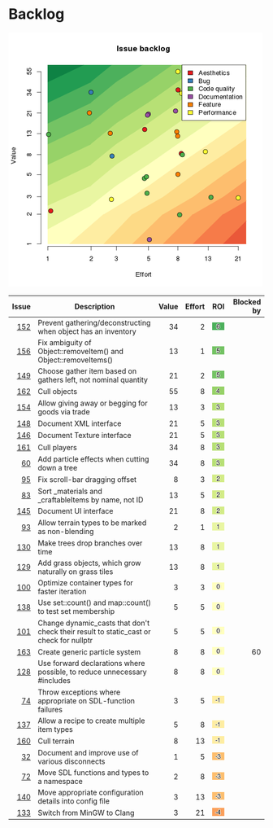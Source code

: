 # Backlog
![Issue backlog](backlog.png)

| Issue | Description | Value | Effort | ROI | Blocked by |
| ----: | ----------- | ----: | -----: | --: | ---------: |
| [152](https://github.com/timgurto/mmo/issues/152) | Prevent gathering/deconstructing when object has an inventory | 34 | 2 | ![6](roi-images/roi_6.png) |  |
| [156](https://github.com/timgurto/mmo/issues/156) | Fix ambiguity of Object::removeItem() and Object::removeItems() | 13 | 1 | ![5](roi-images/roi_5.png) |  |
| [149](https://github.com/timgurto/mmo/issues/149) | Choose gather item based on gathers left, not nominal quantity | 21 | 2 | ![5](roi-images/roi_5.png) |  |
| [162](https://github.com/timgurto/mmo/issues/162) | Cull objects | 55 | 8 | ![4](roi-images/roi_4.png) |  |
| [154](https://github.com/timgurto/mmo/issues/154) | Allow giving away or begging for goods via trade | 13 | 3 | ![3](roi-images/roi_3.png) |  |
| [148](https://github.com/timgurto/mmo/issues/148) | Document XML interface | 21 | 5 | ![3](roi-images/roi_3.png) |  |
| [146](https://github.com/timgurto/mmo/issues/146) | Document Texture interface | 21 | 5 | ![3](roi-images/roi_3.png) |  |
| [161](https://github.com/timgurto/mmo/issues/161) | Cull players | 34 | 8 | ![3](roi-images/roi_3.png) |  |
| [60](https://github.com/timgurto/mmo/issues/60) | Add particle effects when cutting down a tree | 34 | 8 | ![3](roi-images/roi_3.png) |  |
| [95](https://github.com/timgurto/mmo/issues/95) | Fix scroll-bar dragging offset | 8 | 3 | ![2](roi-images/roi_2.png) |  |
| [83](https://github.com/timgurto/mmo/issues/83) | Sort _materials and _craftableItems by name, not ID | 13 | 5 | ![2](roi-images/roi_2.png) |  |
| [145](https://github.com/timgurto/mmo/issues/145) | Document UI interface | 21 | 8 | ![2](roi-images/roi_2.png) |  |
| [93](https://github.com/timgurto/mmo/issues/93) | Allow terrain types to be marked as non-blending | 2 | 1 | ![1](roi-images/roi_1.png) |  |
| [130](https://github.com/timgurto/mmo/issues/130) | Make trees drop branches over time | 13 | 8 | ![1](roi-images/roi_1.png) |  |
| [129](https://github.com/timgurto/mmo/issues/129) | Add grass objects, which grow naturally on grass tiles | 13 | 8 | ![1](roi-images/roi_1.png) |  |
| [100](https://github.com/timgurto/mmo/issues/100) | Optimize container types for faster iteration | 3 | 3 | ![0](roi-images/roi_0.png) |  |
| [138](https://github.com/timgurto/mmo/issues/138) | Use set::count() and map::count() to test set membership | 5 | 5 | ![0](roi-images/roi_0.png) |  |
| [101](https://github.com/timgurto/mmo/issues/101) | Change dynamic_casts that don't check their result to static_cast or check for nullptr | 5 | 5 | ![0](roi-images/roi_0.png) |  |
| [163](https://github.com/timgurto/mmo/issues/163) | Create generic particle system | 8 | 8 | ![0](roi-images/roi_0.png) | 60 |
| [128](https://github.com/timgurto/mmo/issues/128) | Use forward declarations where possible, to reduce unnecessary #includes | 8 | 8 | ![0](roi-images/roi_0.png) |  |
| [74](https://github.com/timgurto/mmo/issues/74) | Throw exceptions where appropriate on SDL-function failures | 3 | 5 | ![-1](roi-images/roi_-1.png) |  |
| [137](https://github.com/timgurto/mmo/issues/137) | Allow a recipe to create multiple item types | 5 | 8 | ![-1](roi-images/roi_-1.png) |  |
| [160](https://github.com/timgurto/mmo/issues/160) | Cull terrain | 8 | 13 | ![-1](roi-images/roi_-1.png) |  |
| [32](https://github.com/timgurto/mmo/issues/32) | Document and improve use of various disconnects | 1 | 5 | ![-3](roi-images/roi_-3.png) |  |
| [72](https://github.com/timgurto/mmo/issues/72) | Move SDL functions and types to a namespace | 2 | 8 | ![-3](roi-images/roi_-3.png) |  |
| [140](https://github.com/timgurto/mmo/issues/140) | Move appropriate configuration details into config file | 3 | 13 | ![-3](roi-images/roi_-3.png) |  |
| [133](https://github.com/timgurto/mmo/issues/133) | Switch from MinGW to Clang | 3 | 21 | ![-4](roi-images/roi_-4.png) |  |
